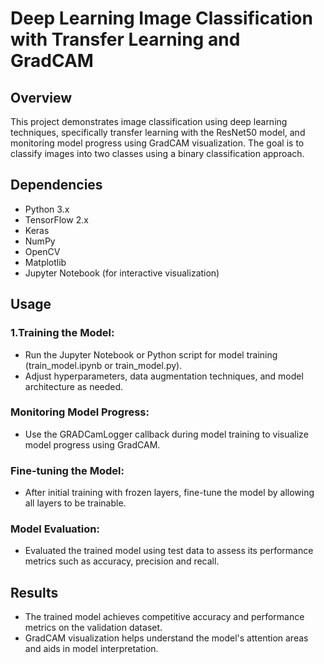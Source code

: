 # Deep Learning Image Classification with Transfer Learning and GradCAM

## Overview
This project demonstrates image classification using deep learning techniques, specifically transfer learning with the ResNet50 model, and monitoring model progress using GradCAM visualization. The goal is to classify images into two classes using a binary classification approach.

## Dependencies
- Python 3.x
- TensorFlow 2.x
- Keras
- NumPy
- OpenCV
- Matplotlib
- Jupyter Notebook (for interactive visualization)

## Usage

### 1.Training the Model:

- Run the Jupyter Notebook or Python script for model training (train_model.ipynb or train_model.py).
- Adjust hyperparameters, data augmentation techniques, and model architecture as needed.

### Monitoring Model Progress:

- Use the GRADCamLogger callback during model training to visualize model progress using GradCAM.

### Fine-tuning the Model:

- After initial training with frozen layers, fine-tune the model by allowing all layers to be trainable.

### Model Evaluation:

- Evaluated the trained model using test data to assess its performance metrics such as accuracy, precision and recall.


## Results

- The trained model achieves competitive accuracy and performance metrics on the validation dataset.
- GradCAM visualization helps understand the model's attention areas and aids in model interpretation.
